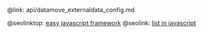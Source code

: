@link: api/datamove_externaldata_config.md

@seolinktop: [easy javascript framework](https://webix.com)
@seolink: [list in javascript](https://webix.com/widget/list/)